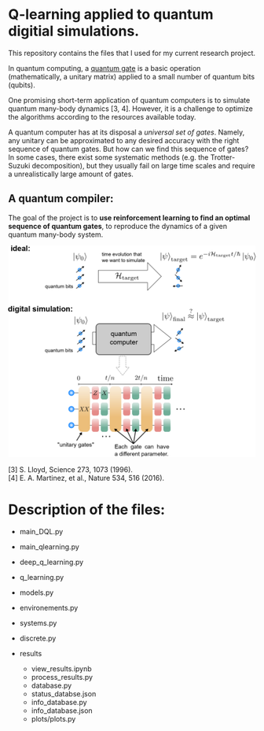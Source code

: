 
# Q-learning applied to quantum digitial simulations.

This repository contains the files that I used for my current research project.

In quantum computing, a [quantum gate](https://en.wikipedia.org/wiki/Quantum_logic_gate) is a basic operation (mathematically, a unitary matrix) applied to a small number of quantum bits (qubits).

One promising short-term application of quantum computers is to simulate quantum many-body dynamics [3, 4]. However, it is a challenge to optimize the algorithms according to the resources available today.

A quantum computer has at its disposal a _universal set of gates_.
Namely, any unitary can be approximated to any desired accuracy with the right sequence of quantum gates.
But how can we find this sequence of gates? 
In some cases, there exist some systematic methods (e.g. the Trotter-Suzuki decomposition), but they usually fail on large time scales and require a unrealistically large amount of gates.

## A quantum compiler:
The goal of the project is to __use reinforcement learning to find an optimal sequence of quantum gates__, to reproduce the dynamics of a given quantum many-body system.

![digital simulation](digital_simulation.png)

[3] S. Lloyd, Science 273, 1073 (1996).<br>
[4] E. A. Martinez, et al., Nature 534, 516 (2016).



# Description of the files:

- main_DQL.py
- main_qlearning.py
- deep_q_learning.py
- q_learning.py
- models.py
- environements.py
- systems.py
- discrete.py

- results
  - view_results.ipynb
  - process_results.py
  - database.py
  - status_databse.json
  - info_database.py
  - info_database.json
  - plots/plots.py
